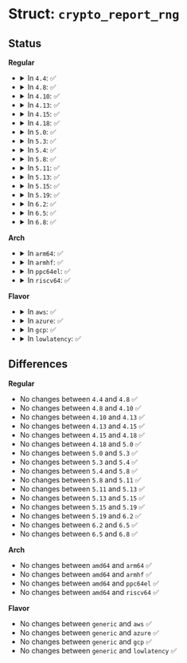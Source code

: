 # Struct: <code>crypto_report_rng</code>

## Status
<b>Regular</b>
<ul>
<li>
<details>
<summary>In <code>4.4</code>: ✅</summary>

```c
struct crypto_report_rng {
    char type[64];
    unsigned int seedsize;
};
```
</details>
</li>
<li>
<details>
<summary>In <code>4.8</code>: ✅</summary>

```c
struct crypto_report_rng {
    char type[64];
    unsigned int seedsize;
};
```
</details>
</li>
<li>
<details>
<summary>In <code>4.10</code>: ✅</summary>

```c
struct crypto_report_rng {
    char type[64];
    unsigned int seedsize;
};
```
</details>
</li>
<li>
<details>
<summary>In <code>4.13</code>: ✅</summary>

```c
struct crypto_report_rng {
    char type[64];
    unsigned int seedsize;
};
```
</details>
</li>
<li>
<details>
<summary>In <code>4.15</code>: ✅</summary>

```c
struct crypto_report_rng {
    char type[64];
    unsigned int seedsize;
};
```
</details>
</li>
<li>
<details>
<summary>In <code>4.18</code>: ✅</summary>

```c
struct crypto_report_rng {
    char type[64];
    unsigned int seedsize;
};
```
</details>
</li>
<li>
<details>
<summary>In <code>5.0</code>: ✅</summary>

```c
struct crypto_report_rng {
    char type[64];
    unsigned int seedsize;
};
```
</details>
</li>
<li>
<details>
<summary>In <code>5.3</code>: ✅</summary>

```c
struct crypto_report_rng {
    char type[64];
    unsigned int seedsize;
};
```
</details>
</li>
<li>
<details>
<summary>In <code>5.4</code>: ✅</summary>

```c
struct crypto_report_rng {
    char type[64];
    unsigned int seedsize;
};
```
</details>
</li>
<li>
<details>
<summary>In <code>5.8</code>: ✅</summary>

```c
struct crypto_report_rng {
    char type[64];
    unsigned int seedsize;
};
```
</details>
</li>
<li>
<details>
<summary>In <code>5.11</code>: ✅</summary>

```c
struct crypto_report_rng {
    char type[64];
    unsigned int seedsize;
};
```
</details>
</li>
<li>
<details>
<summary>In <code>5.13</code>: ✅</summary>

```c
struct crypto_report_rng {
    char type[64];
    unsigned int seedsize;
};
```
</details>
</li>
<li>
<details>
<summary>In <code>5.15</code>: ✅</summary>

```c
struct crypto_report_rng {
    char type[64];
    unsigned int seedsize;
};
```
</details>
</li>
<li>
<details>
<summary>In <code>5.19</code>: ✅</summary>

```c
struct crypto_report_rng {
    char type[64];
    unsigned int seedsize;
};
```
</details>
</li>
<li>
<details>
<summary>In <code>6.2</code>: ✅</summary>

```c
struct crypto_report_rng {
    char type[64];
    unsigned int seedsize;
};
```
</details>
</li>
<li>
<details>
<summary>In <code>6.5</code>: ✅</summary>

```c
struct crypto_report_rng {
    char type[64];
    unsigned int seedsize;
};
```
</details>
</li>
<li>
<details>
<summary>In <code>6.8</code>: ✅</summary>

```c
struct crypto_report_rng {
    char type[64];
    unsigned int seedsize;
};
```
</details>
</li>
</ul>
<b>Arch</b>
<ul>
<li>
<details>
<summary>In <code>arm64</code>: ✅</summary>

```c
struct crypto_report_rng {
    char type[64];
    unsigned int seedsize;
};
```
</details>
</li>
<li>
<details>
<summary>In <code>armhf</code>: ✅</summary>

```c
struct crypto_report_rng {
    char type[64];
    unsigned int seedsize;
};
```
</details>
</li>
<li>
<details>
<summary>In <code>ppc64el</code>: ✅</summary>

```c
struct crypto_report_rng {
    char type[64];
    unsigned int seedsize;
};
```
</details>
</li>
<li>
<details>
<summary>In <code>riscv64</code>: ✅</summary>

```c
struct crypto_report_rng {
    char type[64];
    unsigned int seedsize;
};
```
</details>
</li>
</ul>
<b>Flavor</b>
<ul>
<li>
<details>
<summary>In <code>aws</code>: ✅</summary>

```c
struct crypto_report_rng {
    char type[64];
    unsigned int seedsize;
};
```
</details>
</li>
<li>
<details>
<summary>In <code>azure</code>: ✅</summary>

```c
struct crypto_report_rng {
    char type[64];
    unsigned int seedsize;
};
```
</details>
</li>
<li>
<details>
<summary>In <code>gcp</code>: ✅</summary>

```c
struct crypto_report_rng {
    char type[64];
    unsigned int seedsize;
};
```
</details>
</li>
<li>
<details>
<summary>In <code>lowlatency</code>: ✅</summary>

```c
struct crypto_report_rng {
    char type[64];
    unsigned int seedsize;
};
```
</details>
</li>
</ul>

## Differences
<b>Regular</b>
<ul>
<li>
No changes between <code>4.4</code> and <code>4.8</code> ✅
</li>
<li>
No changes between <code>4.8</code> and <code>4.10</code> ✅
</li>
<li>
No changes between <code>4.10</code> and <code>4.13</code> ✅
</li>
<li>
No changes between <code>4.13</code> and <code>4.15</code> ✅
</li>
<li>
No changes between <code>4.15</code> and <code>4.18</code> ✅
</li>
<li>
No changes between <code>4.18</code> and <code>5.0</code> ✅
</li>
<li>
No changes between <code>5.0</code> and <code>5.3</code> ✅
</li>
<li>
No changes between <code>5.3</code> and <code>5.4</code> ✅
</li>
<li>
No changes between <code>5.4</code> and <code>5.8</code> ✅
</li>
<li>
No changes between <code>5.8</code> and <code>5.11</code> ✅
</li>
<li>
No changes between <code>5.11</code> and <code>5.13</code> ✅
</li>
<li>
No changes between <code>5.13</code> and <code>5.15</code> ✅
</li>
<li>
No changes between <code>5.15</code> and <code>5.19</code> ✅
</li>
<li>
No changes between <code>5.19</code> and <code>6.2</code> ✅
</li>
<li>
No changes between <code>6.2</code> and <code>6.5</code> ✅
</li>
<li>
No changes between <code>6.5</code> and <code>6.8</code> ✅
</li>
</ul>
<b>Arch</b>
<ul>
<li>
No changes between <code>amd64</code> and <code>arm64</code> ✅
</li>
<li>
No changes between <code>amd64</code> and <code>armhf</code> ✅
</li>
<li>
No changes between <code>amd64</code> and <code>ppc64el</code> ✅
</li>
<li>
No changes between <code>amd64</code> and <code>riscv64</code> ✅
</li>
</ul>
<b>Flavor</b>
<ul>
<li>
No changes between <code>generic</code> and <code>aws</code> ✅
</li>
<li>
No changes between <code>generic</code> and <code>azure</code> ✅
</li>
<li>
No changes between <code>generic</code> and <code>gcp</code> ✅
</li>
<li>
No changes between <code>generic</code> and <code>lowlatency</code> ✅
</li>
</ul>
